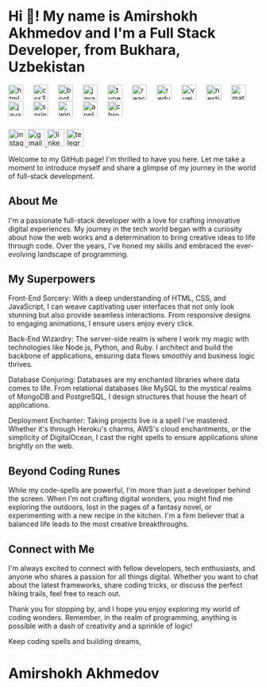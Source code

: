 <h1 align="left">Hi 👋! My name is Amirshokh Akhmedov and I'm a Full Stack Developer, from Bukhara, Uzbekistan</h1>


<div align="left">
  <img src="https://cdn.jsdelivr.net/gh/devicons/devicon/icons/html5/html5-original.svg" height="30" alt="html5 logo"  />
  <img width="12" />
  <img src="https://cdn.jsdelivr.net/gh/devicons/devicon/icons/css3/css3-original.svg" height="30" alt="css3 logo"  />
  <img width="12" />
  <img src="https://cdn.jsdelivr.net/gh/devicons/devicon/icons/bootstrap/bootstrap-original.svg" height="30" alt="bootstrap logo"  />
  <img width="12" />
  <img src="https://cdn.jsdelivr.net/gh/devicons/devicon/icons/javascript/javascript-original.svg" height="30" alt="javascript logo"  />
  <img width="12" />
  <img src="https://cdn.jsdelivr.net/gh/devicons/devicon/icons/typescript/typescript-original.svg" height="30" alt="typescript logo"  />
  <img width="12" />
  <img src="https://cdn.jsdelivr.net/gh/devicons/devicon/icons/react/react-original.svg" height="30" alt="react logo"  />
  <img width="12" />
  <img src="https://cdn.jsdelivr.net/gh/devicons/devicon/icons/redux/redux-original.svg" height="30" alt="redux logo"  />
  <img width="12" />
  <img src="https://cdn.jsdelivr.net/gh/devicons/devicon/icons/vuejs/vuejs-original.svg" height="30" alt="vuejs logo"  />
  <img width="12" />
  <img src="https://cdn.jsdelivr.net/gh/devicons/devicon/icons/nextjs/nextjs-original.svg" height="30" alt="nextjs logo"  />
  <img width="12" />
  <img src="https://cdn.jsdelivr.net/gh/devicons/devicon/icons/materialui/materialui-original.svg" height="30" alt="materialui logo"  />
  <img width="12" />
  <img src="https://cdn.jsdelivr.net/gh/devicons/devicon/icons/java/java-original.svg" height="30" alt="java logo"  />
  <img width="12" />
  <img src="https://cdn.jsdelivr.net/gh/devicons/devicon/icons/spring/spring-original.svg" height="30" alt="spring logo"  />
  <img width="12" />
  <img src="https://cdn.jsdelivr.net/gh/devicons/devicon/icons/windows8/windows8-original.svg" height="30" alt="windows8 logo"  />
  <img width="12" />
  <img src="https://cdn.jsdelivr.net/gh/devicons/devicon/icons/apple/apple-original.svg" height="30" alt="apple logo"  />
  <img width="12" />
  <img src="https://cdn.jsdelivr.net/gh/devicons/devicon/icons/chrome/chrome-original.svg" height="30" alt="chrome logo"  />
</div>

###

<div align="left">
  <a href="https://www.instagram.com/emris__06/?next=%2F" target="_blank">
    <img src="https://img.shields.io/static/v1?message=Instagram&logo=instagram&label=&color=E4405F&logoColor=white&labelColor=&style=for-the-badge" height="35" alt="instagram logo"  />
  </a>
  <a href="amirshohakhmedov@gmail.com" target="_blank">
    <img src="https://img.shields.io/static/v1?message=Gmail&logo=gmail&label=&color=D14836&logoColor=white&labelColor=&style=for-the-badge" height="35" alt="gmail logo"  />
  </a>
  <img src="https://img.shields.io/static/v1?message=LinkedIn&logo=linkedin&label=&color=0077B5&logoColor=white&labelColor=&style=for-the-badge" height="35" alt="linkedin logo"  />
  <a href="https://t.me/Emris_06" target="_blank">
    <img src="https://img.shields.io/static/v1?message=Telegram&logo=telegram&label=&color=2CA5E0&logoColor=white&labelColor=&style=for-the-badge" height="35" alt="telegram logo"  />
  </a>
</div>

<p>Welcome to my GitHub page! I'm thrilled to have you here. Let me take a moment to introduce myself and share a glimpse of my journey in the world of full-stack development.
</p>
<h2>About Me</h2>
<p>I'm a passionate full-stack developer with a love for crafting innovative digital experiences. My journey in the tech world began with a curiosity about how the web works and a determination to bring creative ideas to life through code. Over the years, I've honed my skills and embraced the ever-evolving landscape of programming.</p>

<h2>My Superpowers</h2>
Front-End Sorcery: With a deep understanding of HTML, CSS, and JavaScript, I can weave captivating user interfaces that not only look stunning but also provide seamless interactions. From responsive designs to engaging animations, I ensure users enjoy every click.

Back-End Wizardry: The server-side realm is where I work my magic with technologies like Node.js, Python, and Ruby. I architect and build the backbone of applications, ensuring data flows smoothly and business logic thrives.

Database Conjuring: Databases are my enchanted libraries where data comes to life. From relational databases like MySQL to the mystical realms of MongoDB and PostgreSQL, I design structures that house the heart of applications.

Deployment Enchanter: Taking projects live is a spell I've mastered. Whether it's through Heroku's charms, AWS's cloud enchantments, or the simplicity of DigitalOcean, I cast the right spells to ensure applications shine brightly on the web.

<h2>Beyond Coding Runes</h2>
While my code-spells are powerful, I'm more than just a developer behind the screen. When I'm not crafting digital wonders, you might find me exploring the outdoors, lost in the pages of a fantasy novel, or experimenting with a new recipe in the kitchen. I'm a firm believer that a balanced life leads to the most creative breakthroughs.

<h2>Connect with Me</h2>

I'm always excited to connect with fellow developers, tech enthusiasts, and anyone who shares a passion for all things digital. Whether you want to chat about the latest frameworks, share coding tricks, or discuss the perfect hiking trails, feel free to reach out.

Thank you for stopping by, and I hope you enjoy exploring my world of coding wonders. Remember, in the realm of programming, anything is possible with a dash of creativity and a sprinkle of logic!

Keep coding spells and building dreams,

<h1>Amirshokh Akhmedov</h1>


###
